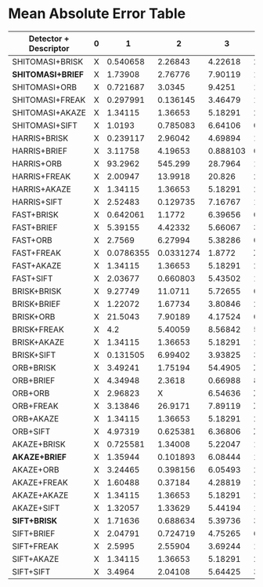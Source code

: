 # Mean Absolute Error Table

|Detector + Descriptor|0|1|2|3|4|5|6|7|8|9|10|11|12|13|14|15|16|17|18|Mean Error|
|---|---|---|---|---|---|---|---|---|---|---|---|---|---|---|---|---|---|---|---|---|
|SHITOMASI+BRISK| X |0.540658|2.26843|4.22618|2.32028|0.0347968|5.77721|22.2508|8.95346|0.723529|6.04457|1.91416|0.0712174|3.53174|1.29055|2.59627|1.19441|2.28695|1.61613|3.75785|
|**SHITOMASI+BRIEF**| X |1.73908|2.76776|7.90119|1.26232|1.60463|3.20485|1.99139|8.16421|1.02734|2.93526|1.17207|0.744356|3.17552|0.345801|4.86114|2.22225|0.407913|1.07595|**2.58906**|
|SHITOMASI+ORB| X |0.721687|3.0345|9.4251|1.08868|0.686537|5.02326|18.7183|7.06734|1.06276|3.2817|1.30774|0.402065|3.48165|0.31947|0.735634|47.5376|0.926317|1.73761|5.91988|
|SHITOMASI+FREAK| X |0.297991|0.136145|3.46479|1.62693|0.656182|6.00969|12.872|5.83686|1.5302|2.00424|0.867834|1.61156|3.50425|0.369614|7.47906|2.52423|0.730459|4.51762|3.11331|
|SHITOMASI+AKAZE| X |1.34115|1.36653|5.18291|2.1166|3.92988|4.13212|16.5908|5.00577|1.71263|2.35844|4.32388|0.584915|1.39726|2.81883|1.60252|1.2745|1.44574|0.636024|3.21225|
|SHITOMASI+SIFT| X |1.0193|0.785083|6.64106|0.465613|1.42891|4.96123|20.0266|7.73138|0.861888|2.12138|1.72659|0.556947|3.7974|0.0507515|2.41161|1.92111|1.38037|0.615927|3.25017|
|HARRIS+BRISK| X |0.239117|2.96042|4.69894|1.26232|13.7411| X |21.0885|9.32444|1.95518|1.87971|14.46|2.41051|159.793|1.10331|3.62522|4.16617|0.659533| X |15.2105|
|HARRIS+BRIEF| X |3.11758|4.19653|0.888103|0.276089|0.506772| X |20.1765|6.48872|0.529725|4.09662|1.71063|1.20713|2.13083|0.56063|5.08496|3.01184|2.3293|0.338921|3.33241|
|HARRIS+ORB| X |93.2962|545.299|28.7964|1.09139|17.8504|5.07086|21.4531|7.87365|0.943857|3.29979|2.93187|1.52067|50.4718|23.1243|3.48626| X |2.9873|2.17695|47.7455|
|HARRIS+FREAK| X |2.00947|13.9918|20.826|2.69405|1.62647|8.11603|20.4017|6.83096|0.614703|16.2067|1.78667|3.66784|2.32492|3.47638|4.60746|2.42831|0.753994|0.353994|6.26208|
|HARRIS+AKAZE| X |1.34115|1.36653|5.18291|2.1166|3.92988|4.13212|16.5908|5.00577|1.71263|2.35844|4.32388|0.584915|1.39726|2.81883|1.60252|1.2745|1.44574|0.636024|3.21225|
|HARRIS+SIFT| X |2.52483|0.129735|7.16767|1.05857|3.35055|7.52522|20.8666|7.20359|1.05729|2.31379|0.596625|2.36258|3.56393|1.0962|3.72805|2.11021|3.77937|3.63855|4.11519|
|FAST+BRISK| X |0.642061|1.1772|6.39656|0.373965|1.17761|5.35221|19.5059|8.01213|0.262632|4.06462|3.25045|2.3816|4.25432|1.40033|4.88515|4.46293|2.44318|2.57237|4.03418|
|FAST+BRIEF| X |5.39155|4.42332|5.66067|3.37824|0.312559|4.66138|22.6586|7.51384|0.0564643|2.92258|2.72912|0.251493|3.47948|1.11134|2.9737|1.82864|1.77937|1.03855|4.00949|
|FAST+ORB| X |2.7569|6.27994|5.38286|0.442115|16.4021| X |20.9833|7.70179|0.790187|3.12779|20.3964|64.4555|4.49637|1.03136|1.92204|4.80253|2.88257|2.0989|9.76192|
|FAST+FREAK| X |0.0786355|0.0331274|1.8772| X | X |4.2458|21.3715|7.05152|1.20954|1.67861|3.96524|2.93608|3.58639|2.51099|1.47918|3.2999|2.56082|2.12891|3.75084|
|FAST+AKAZE| X |1.34115|1.36653|5.18291|2.1166|3.92988|4.13212|16.5908|5.00577|1.71263|2.35844|4.32388|0.584915|1.39726|2.81883|1.60252|1.2745|1.44574|0.636024|3.21225|
|FAST+SIFT| X |2.03677|0.660803|5.43502|1.848|0.290657|4.64215|21.1044|7.36874|1.05193|1.32714|2.93187|1.31772|3.83754|0.478159|2.41193|3.06687|0.970548|2.09381|3.493|
|BRISK+BRISK| X |9.27749|11.0711|5.72655|0.950088|5.46383|8.36642|18.7446|4.55668|2.71016|1.09371|5.34064|0.865847|3.10023|4.41822|4.61817|3.09154|1.14697|1.68891|5.12395|
|BRISK+BRIEF| X |1.22072|1.67734|3.80846|2.77162|0.184797|7.36563|24.8641|0.255186|6.8399|4.3651|0.859733|2.62808|2.99324|0.0631959|1.58202|1.95072|0.877484|2.91457|3.73455|
|BRISK+ORB| X |21.5043|7.90189|4.17524|0.950088|3.77925|13.8353|13.5835|6.48095|2.21957|5.2779|1.92429|1.05607|2.49569|20.6522|3.76583|3.99848|0.0539014|8.18497|6.76886|
|BRISK+FREAK| X |4.2|5.40059|8.56842|5.32535|6.45452|5.89317|24.1876|4.21182|2.62582|1.09213|3.06076|1.3612|5.7386|0.89984|5.25098|2.05529|0.0951737|1.93944|4.90893|
|BRISK+AKAZE| X |1.34115|1.36653|5.18291|2.1166|3.92988|4.13212|16.5908|5.00577|1.71263|2.35844|4.32388|0.584915|1.39726|2.81883|1.60252|1.2745|1.44574|0.636024|3.21225|
|BRISK+SIFT| X |0.131505|6.99402|3.93825|3.528|17.1859|9.24908|17.903|2.69012|1.97785|2.92059|1.2748|0.633138|2.17738|0.405014|3.12853|4.15252|0.0449207|4.36878|4.59464|
|ORB+BRISK| X |3.49241|1.75194|54.4905| X | X | X |24.0434| X | X |3.62781|0.433863| X | X |2.45929| X |16.8282|10.3834| X |13.0568|
|ORB+BRIEF| X |4.34948|2.3618|0.66988|8.55181|0.612064| X |23.3175| X |177.195|4.55023|11.2465| X |13.4502|4.43138|5.7081|0.830681|0.596842|3.08183|17.3969|
|ORB+ORB| X |2.96823| X |6.54636| X |0.865878| X | X | X | X | X |3.17427| X |3.19084|17.6809|16.608|13.7857|15.4157|16.154|9.63899|
|ORB+FREAK| X |3.13846|26.9171|7.89119| X |6.18924| X | X | X |0.546207|5.91393|1.44092|2.84207|0.979198|1.70851| X |1.85705| X | X |5.40217|
|ORB+AKAZE| X |1.34115|1.36653|5.18291|2.1166|3.92988|4.13212|16.5908|5.00577|1.71263|2.35844|4.32388|0.584915|1.39726|2.81883|1.60252|1.2745|1.44574|0.636024|3.21225|
|ORB+SIFT| X |4.97319|0.625381|6.36806| X | X | X | X |9.27827| X |3.88453|2.02212| X |4.07968|2.26417|163.889|0.334184|11.5638|20.6071|19.1575|
|AKAZE+BRISK| X |0.725581|1.34008|5.22047|1.89038|0.740388|4.3515|17.2911|5.83625|0.448138|2.07456|3.03182|1.12653|0.560258|2.1951|2.62687|1.24877|1.87558|0.655375|2.95771|
|**AKAZE+BRIEF**| X |1.35944|0.101893|6.08444|1.73006|0.693786|4.25876|17.9653|5.2051|0.191262|3.32364|2.23034|0.234653|1.98906|0.415765|2.24235|1.18789|1.00343|1.05336|**2.84836**|
|AKAZE+ORB| X |3.24465|0.398156|6.05493|2.74757|0.44214|5.63507|16.5285|6.20239|1.04071|3.20034|3.62092|0.445698|5.14243|0.824296|18.0927|1.6781|2.20829|0.142646|4.31386|
|AKAZE+FREAK| X |1.60488|0.37184|4.28819|2.33714|1.87655|5.37314|15.0652|6.67965|0.935732|3.52711|2.67224|2.05508|0.808534|0.636561|0.577554|3.66673|1.26181|0.519318|3.01429|
|AKAZE+AKAZE| X |1.34115|1.36653|5.18291|2.1166|3.92988|4.13212|16.5908|5.00577|1.71263|2.35844|4.32388|0.584915|1.39726|2.81883|1.60252|1.2745|1.44574|0.636024|3.21225|
|AKAZE+SIFT| X |1.32057|1.33629|5.44194|1.98388|0.678364|6.37145|17.2087|5.54338|0.271787|3.5592|2.56848|0.0754724|1.92104|0.991467|1.75704|1.83376|0.651131|1.06608|3.03222|
|**SIFT+BRISK**| X |1.71636|0.688634|5.39736|3.49589|1.72576|2.85987|12.9826|0.746807|1.47881|3.8043|4.74801|0.364058|0.706815|2.22213|1.85756|0.483048|1.9039|0.348449|**2.64057**|
|SIFT+BRIEF| X |2.04791|0.724719|4.75265|6.89411|0.39678|4.43886|21.3063|4.68906|0.65019|5.81213|0.297617|0.0960099|0.207517|0.512117|0.367246|0.0872693|2.0928|2.60104|3.2208|
|SIFT+FREAK| X |2.5995|2.55904|3.69244|1.57948|1.11072|3.56631|19.0423|2.21348|1.13285|3.50652|3.08168|0.236594|0.749179|0.0131931|3.49035|0.679527|1.39712|3.21042|2.99226|
|SIFT+AKAZE| X |1.34115|1.36653|5.18291|2.1166|3.92988|4.13212|16.5908|5.00577|1.71263|2.35844|4.32388|0.584915|1.39726|2.81883|1.60252|1.2745|1.44574|0.636024|3.21225|
|SIFT+SIFT| X |3.4964|2.04108|5.64425|3.17651|0.844499|3.19101|19.5318|4.21631|0.833203|4.18537|1.01555|0.874159|1.02731|0.130439|1.97055|2.20223|1.84158|0.744972|3.16485|
